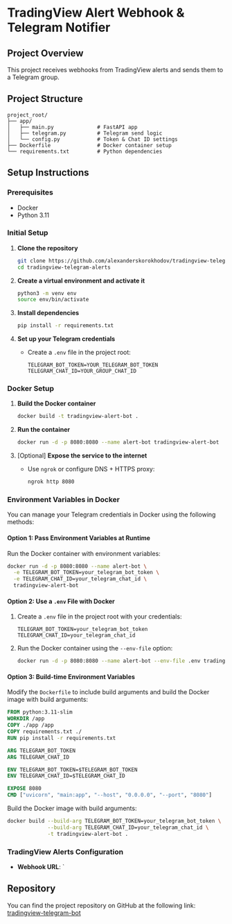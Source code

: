 # TradingView Alert Webhook & Telegram Notifier

## Project Overview
This project receives webhooks from TradingView alerts and sends them to a Telegram group.

## Project Structure
```
project_root/
├── app/
│   ├── main.py              # FastAPI app
│   ├── telegram.py          # Telegram send logic
│   └── config.py            # Token & Chat ID settings
├── Dockerfile               # Docker container setup
└── requirements.txt         # Python dependencies
```

## Setup Instructions

### Prerequisites
- Docker
- Python 3.11

### Initial Setup
1. **Clone the repository**
   ```bash
   git clone https://github.com/alexanderskorokhodov/tradingview-telegram-bot
   cd tradingview-telegram-alerts
   ```

2. **Create a virtual environment and activate it**
   ```bash
   python3 -m venv env
   source env/bin/activate
   ```

3. **Install dependencies**
   ```bash
   pip install -r requirements.txt
   ```

4. **Set up your Telegram credentials**
   - Create a `.env` file in the project root:
     ```plaintext
     TELEGRAM_BOT_TOKEN=YOUR_TELEGRAM_BOT_TOKEN
     TELEGRAM_CHAT_ID=YOUR_GROUP_CHAT_ID
     ```

### Docker Setup
1. **Build the Docker container**
   ```bash
   docker build -t tradingview-alert-bot .
   ```

2. **Run the container**
   ```bash
   docker run -d -p 8080:8080 --name alert-bot tradingview-alert-bot
   ```

3. [Optional] **Expose the service to the internet**
   - Use `ngrok` or configure DNS + HTTPS proxy:
     ```bash
     ngrok http 8080
     ```

### Environment Variables in Docker

You can manage your Telegram credentials in Docker using the following methods:

#### Option 1: Pass Environment Variables at Runtime

Run the Docker container with environment variables:

```bash
docker run -d -p 8080:8080 --name alert-bot \
  -e TELEGRAM_BOT_TOKEN=your_telegram_bot_token \
  -e TELEGRAM_CHAT_ID=your_telegram_chat_id \
  tradingview-alert-bot
```

#### Option 2: Use a `.env` File with Docker

1. Create a `.env` file in the project root with your credentials:

   ```plaintext
   TELEGRAM_BOT_TOKEN=your_telegram_bot_token
   TELEGRAM_CHAT_ID=your_telegram_chat_id
   ```

2. Run the Docker container using the `--env-file` option:

   ```bash
   docker run -d -p 8080:8080 --name alert-bot --env-file .env tradingview-alert-bot
   ```

#### Option 3: Build-time Environment Variables

Modify the `Dockerfile` to include build arguments and build the Docker image with build arguments:

```dockerfile
FROM python:3.11-slim
WORKDIR /app
COPY ./app /app
COPY requirements.txt ./
RUN pip install -r requirements.txt

ARG TELEGRAM_BOT_TOKEN
ARG TELEGRAM_CHAT_ID

ENV TELEGRAM_BOT_TOKEN=$TELEGRAM_BOT_TOKEN
ENV TELEGRAM_CHAT_ID=$TELEGRAM_CHAT_ID

EXPOSE 8080
CMD ["uvicorn", "main:app", "--host", "0.0.0.0", "--port", "8080"]
```

Build the Docker image with build arguments:

```bash
docker build --build-arg TELEGRAM_BOT_TOKEN=your_telegram_bot_token \
             --build-arg TELEGRAM_CHAT_ID=your_telegram_chat_id \
             -t tradingview-alert-bot .
```

### TradingView Alerts Configuration
- **Webhook URL**: `

## Repository

You can find the project repository on GitHub at the following link: [tradingview-telegram-bot](https://github.com/alexanderskorokhodov/tradingview-telegram-bot)